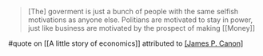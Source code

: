 > [The] goverment is just a bunch of people with the same selfish motivations as anyone else.
> Politians are motivated to stay in power, just like business are motivated by the prospect of making [[Money]]

#quote on [[A little story of economics]] attributed to [[James P. Canon]](?)